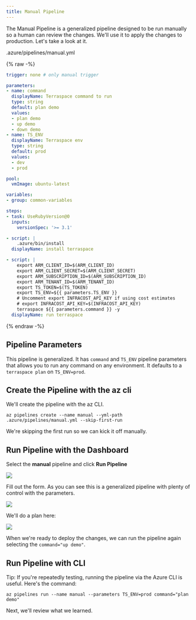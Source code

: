 ```yaml
---
title: Manual Pipeline
---
```


The Manual Pipeline is a generalized pipeline designed to be run manually so a human can review the changes.  We'll use it to apply the changes to production. Let's take a look at it.

.azure/pipelines/manual.yml

{% raw -%}
```yaml
trigger: none # only manual trigger

parameters:
- name: command
  displayName: Terraspace command to run
  type: string
  default: plan demo
  values:
  - plan demo
  - up demo
  - down demo
- name: TS_ENV
  displayName: Terraspace env
  type: string
  default: prod
  values:
  - dev
  - prod

pool:
  vmImage: ubuntu-latest

variables:
- group: common-variables

steps:
- task: UseRubyVersion@0
  inputs:
    versionSpec: '>= 3.1'

- script: |
    .azure/bin/install
  displayName: install terraspace

- script: |
    export ARM_CLIENT_ID=$(ARM_CLIENT_ID)
    export ARM_CLIENT_SECRET=$(ARM_CLIENT_SECRET)
    export ARM_SUBSCRIPTION_ID=$(ARM_SUBSCRIPTION_ID)
    export ARM_TENANT_ID=$(ARM_TENANT_ID)
    export TS_TOKEN=$(TS_TOKEN)
    export TS_ENV=${{ parameters.TS_ENV }}
    # Uncomment export INFRACOST_API_KEY if using cost estimates
    # export INFRACOST_API_KEY=$(INFRACOST_API_KEY)
    terraspace ${{ parameters.command }} -y
  displayName: run terraspace

```
{% endraw -%}

## Pipeline Parameters

This pipeline is generalized. It has `command` and `TS_ENV` pipeline parameters that allows you to run any command on any environment. It defaults to a `terraspace plan` on `TS_ENV=prod`.

## Create the Pipeline with the az cli

We'll create the pipeline with the az CLI.

    az pipelines create --name manual --yml-path .azure/pipelines/manual.yml --skip-first-run

We're skipping the first run so we can kick it off manually.

## Run Pipeline with the Dashboard

Select the **manual** pipeline and click **Run Pipeline**

![](https://img.boltops.com/images/terraspace/cloud/ci/azure/manual/run-pipeline-button.png)

Fill out the form. As you can see this is a generalized pipeline with plenty of control with the parameters.

![](https://img.boltops.com/images/terraspace/cloud/ci/azure/manual/run-pipeline-form-v2.png)

We'll do a plan here:

![](https://img.boltops.com/images/terraspace/cloud/ci/azure/manual/terraspace-logs-v2.png)

When we're ready to deploy the changes, we can run the pipeline again selecting the `command="up demo"`.

## Run Pipeline with CLI

Tip: If you're repeatedly testing, running the pipeline via the Azure CLI is useful. Here's the command:

    az pipelines run --name manual --parameters TS_ENV=prod command="plan demo"

Next, we'll review what we learned.
